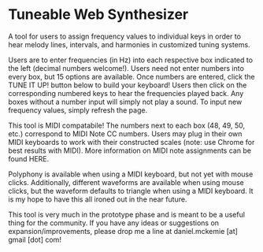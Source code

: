 # Tuneable Web Synthesizer

A tool for users to assign frequency values to individual keys in order to hear melody lines, intervals, and harmonies in customized tuning systems.

Users are to enter frequencies (in Hz) into each respective box indicated to the left (decimal numbers welcome!). Users need not enter numbers into every box, but 15 options are available. Once numbers are entered, click the TUNE IT UP! button below to build your keyboard! Users then click on the corresponding numbered keys to hear the frequencies played back. Any boxes without a number input will simply not play a sound. To input new frequency values, simply refresh the page.

This tool is MIDI compatabile! The numbers next to each box (48, 49, 50, etc.) correspond to MIDI Note CC numbers. Users may plug in their own MIDI keyboards to work with their constructed scales (note: use Chrome for best results with MIDI). More information on MIDI note assignments can be found HERE.

Polyphony is available when using a MIDI keyboard, but not yet with mouse clicks. Additionally, different waveforms are available when using mouse clicks, but the waveform defaults to triangle when using a MIDI keyboard. It is my hope to have this all ironed out in the near future.

This tool is very much in the prototype phase and is meant to be a useful thing for the community. If you have any ideas or suggestions on expansion/improvements, please drop me a line at daniel.mckemie [at] gmail [dot] com!
